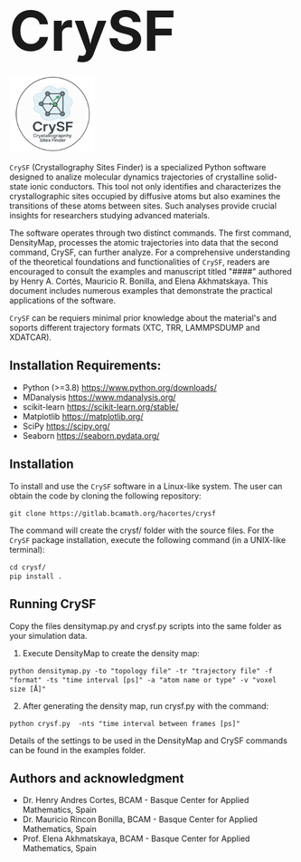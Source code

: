 # <span style="font-size: 3.5em;">CrySF</span>

<img src="docs/Icon.png" width="30%">

`CrySF` (Crystallography Sites Finder) is a specialized Python software designed to analize molecular dynamics trajectories of crystalline solid-state ionic conductors. This tool not only identifies and characterizes the crystallographic sites occupied by diffusive atoms but also examines the transitions of these atoms between sites. Such analyses provide crucial insights for researchers studying advanced materials. 

The software operates through two distinct commands. The first command, DensityMap, processes the atomic trajectories into data that the second command, CrySF, can further analyze. For a comprehensive understanding of the theoretical foundations and functionalities of `CrySF`, readers are encouraged to consult the examples and manuscript titled "####" authored by Henry A. Cortés, Mauricio R. Bonilla, and Elena Akhmatskaya. This document includes numerous examples that demonstrate the practical applications of the software.

`CrySF` can be requiers minimal prior knowledge about the material's and soports different trajectory formats (XTC, TRR, LAMMPSDUMP and XDATCAR).

## Installation Requirements:

- Python (>=3.8) https://www.python.org/downloads/
- MDanalysis https://www.mdanalysis.org/
- scikit-learn https://scikit-learn.org/stable/
- Matplotlib https://matplotlib.org/
- SciPy https://scipy.org/
- Seaborn https://seaborn.pydata.org/ 

## Installation

To install and use the `CrySF` software in a Linux-like system. The user can obtain the code by cloning the following repository:

```
git clone https://gitlab.bcamath.org/hacortes/crysf
```

The command will create the crysf/ folder with the source files. For the `CrySF` package installation, execute the following command (in a UNIX-like terminal):

```
cd crysf/
pip install .
```

## Running CrySF

Copy the files densitymap.py and crysf.py scripts into the same folder as your simulation data.

1. Execute DensityMap to create the density map:

```
python densitymap.py -to "topology file" -tr "trajectory file" -f "format" -ts "time interval [ps]" -a "atom name or type" -v "voxel size [Å]"
```

2. After generating the density map, run crysf.py with the command:

```
python crysf.py  -nts "time interval between frames [ps]"
```
Details of the settings to be used in the DensityMap and CrySF commands can be found in the examples folder.

## Authors and acknowledgment
- Dr. Henry Andres Cortes, BCAM - Basque Center for Applied Mathematics, Spain
- Dr. Mauricio Rincon Bonilla, BCAM - Basque Center for Applied Mathematics, Spain
- Prof. Elena Akhmatskaya, BCAM - Basque Center for Applied Mathematics, Spain

